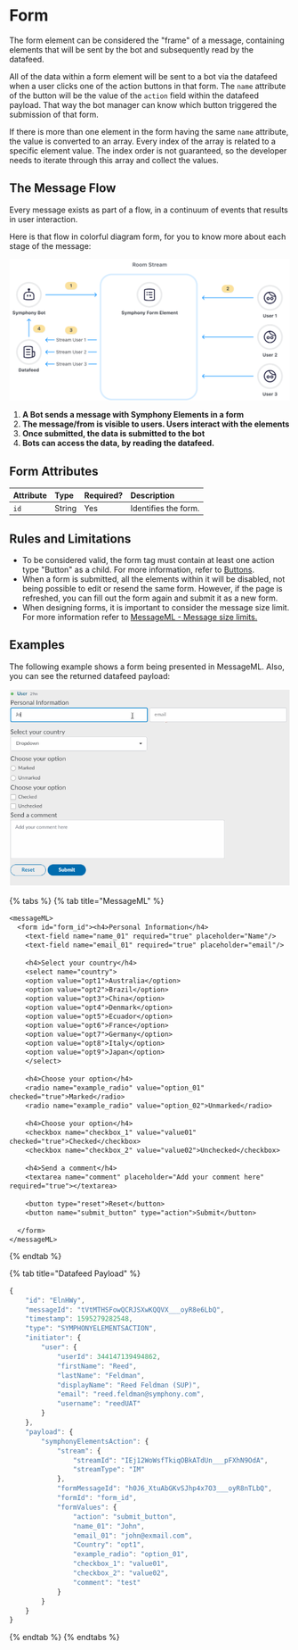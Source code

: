 # Form

The form element can be considered the "frame" of a message, containing elements that will be sent by the bot and subsequently read by the datafeed.

All of the data within a form element will be sent to a bot via the datafeed when a user clicks one of the action buttons in that form. The `name` attribute of the button will be the value of the `action` field within the datafeed payload.  That way the bot manager can know which button triggered the submission of that form.

If there is more than one element in the form having the same `name` attribute, the value is converted to an array. Every index of the array is related to a specific element value. The index order is not guaranteed, so the developer needs to iterate through this array and collect the values.

## The Message Flow

Every message exists as part of a flow, in a continuum of events that results in user interaction.

Here is that flow in colorful diagram form, for you to know more about each stage of the message:

![](../../../.gitbook/assets/bot-message-workflow-3x.svg)

1. **A Bot sends a message with Symphony Elements in a form**
2. **The message/from is visible to users.  Users interact with the elements**
3. **Once submitted, the data is submitted to the bot**
4. **Bots can access the data, by reading the datafeed.** 

## Form Attributes

| **Attribute** | **Type** | **Required?** | **Description** |
| :--- | :--- | :--- | :--- |
| `id` | String | Yes | Identifies the form. |

## Rules and Limitations

* To be considered valid, the form tag must contain at least one action type "Button" as a child. For more information, refer to [Buttons](buttons.md).
* When a form is submitted, all the elements within it will be disabled, not being possible to edit or resend the same form. However, if the page is refreshed, you can fill out the form again and submit it as a new form.
* When designing forms, it is important to consider the message size limit. For more information refer to [MessageML - Message size limits.](../../messages/overview-of-messageml/message-format-messageml.md#message-size-limits)

## Examples

The following example shows a form being presented in MessageML. Also, you can see the returned datafeed payload:

![](../../../.gitbook/assets/599c94d-form%20%282%29%20%282%29%20%283%29%20%282%29.gif)

{% tabs %}
{% tab title="MessageML" %}
```markup
<messageML>
  <form id="form_id"><h4>Personal Information</h4>
    <text-field name="name_01" required="true" placeholder="Name"/>
    <text-field name="email_01" required="true" placeholder="email"/>

    <h4>Select your country</h4>
    <select name="country">
    <option value="opt1">Australia</option>
    <option value="opt2">Brazil</option>
    <option value="opt3">China</option>
    <option value="opt4">Denmark</option>
    <option value="opt5">Ecuador</option>
    <option value="opt6">France</option>
    <option value="opt7">Germany</option>
    <option value="opt8">Italy</option>
    <option value="opt9">Japan</option>
    </select>

    <h4>Choose your option</h4>            
    <radio name="example_radio" value="option_01" checked="true">Marked</radio>
    <radio name="example_radio" value="option_02">Unmarked</radio>

    <h4>Choose your option</h4> 
    <checkbox name="checkbox_1" value="value01" checked="true">Checked</checkbox>
    <checkbox name="checkbox_2" value="value02">Unchecked</checkbox>

    <h4>Send a comment</h4> 
    <textarea name="comment" placeholder="Add your comment here" required="true"></textarea>

    <button type="reset">Reset</button>
    <button name="submit_button" type="action">Submit</button>

  </form>
</messageML>
```
{% endtab %}

{% tab title="Datafeed Payload" %}
```javascript
{
    "id": "ElnHWy",
    "messageId": "tVtMTHSFowQCRJSXwKQQVX___oyR8e6LbQ",
    "timestamp": 1595279282548,
    "type": "SYMPHONYELEMENTSACTION",
    "initiator": {
        "user": {
            "userId": 344147139494862,
            "firstName": "Reed",
            "lastName": "Feldman",
            "displayName": "Reed Feldman (SUP)",
            "email": "reed.feldman@symphony.com",
            "username": "reedUAT"
        }
    },
    "payload": {
        "symphonyElementsAction": {
            "stream": {
                "streamId": "IEj12WoWsfTkiqOBkATdUn___pFXhN9OdA",
                "streamType": "IM"
            },
            "formMessageId": "h0J6_XtuAbGKvSJhp4x7O3___oyR8nTLbQ",
            "formId": "form_id",
            "formValues": {
                "action": "submit_button",
                "name_01": "John",
                "email_01": "john@exmail.com",
                "Country": "opt1",
                "example_radio": "option_01",
                "checkbox_1": "value01",
                "checkbox_2": "value02",
                "comment": "test"
            }
        }
    }
}
```
{% endtab %}
{% endtabs %}

